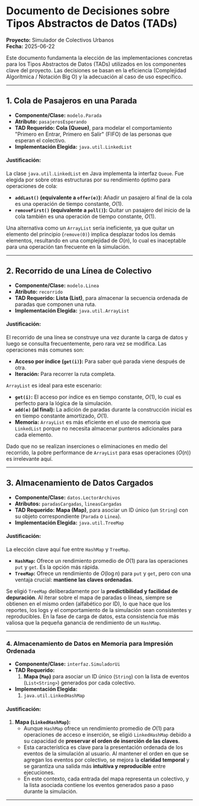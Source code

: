 # Documento de Decisiones sobre Tipos Abstractos de Datos (TADs)

**Proyecto:** Simulador de Colectivos Urbanos  
**Fecha:** 2025-06-22

Este documento fundamenta la elección de las implementaciones concretas para los Tipos Abstractos de Datos (TADs) utilizados en los componentes clave del proyecto. Las decisiones se basan en la eficiencia (Complejidad Algorítmica / Notación Big O) y la adecuación al caso de uso específico.

---

## 1. Cola de Pasajeros en una Parada

-   **Componente/Clase:** `modelo.Parada`
-   **Atributo:** `pasajerosEsperando`
-   **TAD Requerido:** **Cola (Queue)**, para modelar el comportamiento "Primero en Entrar, Primero en Salir" (FIFO) de las personas que esperan el colectivo.
-   **Implementación Elegida:** `java.util.LinkedList`

#### Justificación:

La clase `java.util.LinkedList` en Java implementa la interfaz `Queue`. Fue elegida por sobre otras estructuras por su rendimiento óptimo para operaciones de cola:

-   **`addLast()` (equivalente a `offer(e)`):** Añadir un pasajero al final de la cola es una operación de tiempo constante, $O(1)$.
-   **`removeFirst()` (equivalente a `poll()`):** Quitar un pasajero del inicio de la cola también es una operación de tiempo constante, $O(1)$.

Una alternativa como un `ArrayList` sería ineficiente, ya que quitar un elemento del principio (`remove(0)`) implica desplazar todos los demás elementos, resultando en una complejidad de $O(n)$, lo cual es inaceptable para una operación tan frecuente en la simulación.

---

## 2. Recorrido de una Línea de Colectivo

-   **Componente/Clase:** `modelo.Linea`
-   **Atributo:** `recorrido`
-   **TAD Requerido:** **Lista (List)**, para almacenar la secuencia ordenada de paradas que componen una ruta.
-   **Implementación Elegida:** `java.util.ArrayList`

#### Justificación:

El recorrido de una línea se construye una vez durante la carga de datos y luego se consulta frecuentemente, pero rara vez se modifica. Las operaciones más comunes son:

-   **Acceso por índice (`get(i)`):** Para saber qué parada viene después de otra.
-   **Iteración:** Para recorrer la ruta completa.

`ArrayList` es ideal para este escenario:

-   **`get(i)`:** El acceso por índice es en tiempo constante, $O(1)$, lo cual es perfecto para la lógica de la simulación.
-   **`add(e)` (al final):** La adición de paradas durante la construcción inicial es en tiempo constante amortizado, $O(1)$.
-   **Memoria:** `ArrayList` es más eficiente en el uso de memoria que `LinkedList` porque no necesita almacenar punteros adicionales para cada elemento.

Dado que no se realizan inserciones o eliminaciones en medio del recorrido, la pobre performance de `ArrayList` para esas operaciones ($O(n)$) es irrelevante aquí.

---

## 3. Almacenamiento de Datos Cargados

-   **Componente/Clase:** `datos.LectorArchivos`
-   **Atributos:** `paradasCargadas`, `lineasCargadas`
-   **TAD Requerido:** **Mapa (Map)**, para asociar un ID único (un `String`) con su objeto correspondiente (`Parada` o `Linea`).
-   **Implementación Elegida:** `java.util.TreeMap`

#### Justificación:

La elección clave aquí fue entre `HashMap` y `TreeMap`.

-   **`HashMap`:** Ofrece un rendimiento promedio de $O(1)$ para las operaciones `put` y `get`. Es la opción más rápida.
-   **`TreeMap`:** Ofrece un rendimiento de $O(\log n)$ para `put` y `get`, pero con una ventaja crucial: **mantiene las claves ordenadas**.

Se eligió `TreeMap` deliberadamente por la **predictibilidad y facilidad de depuración**. Al iterar sobre el mapa de paradas o líneas, siempre se obtienen en el mismo orden (alfabético por ID), lo que hace que los reportes, los logs y el comportamiento de la simulación sean consistentes y reproducibles. En la fase de carga de datos, esta consistencia fue más valiosa que la pequeña ganancia de rendimiento de un `HashMap`.

---
### 4. Almacenamiento de Datos en Memoria para Impresión Ordenada

-   **Componente/Clase:** `interfaz.SimuladorUi`
-   **TAD Requerido:**
    1.  **Mapa (`Map`)** para asociar un ID único (`String`) con la lista de eventos (`List<String>`) generados por cada colectivo.
-   **Implementación Elegida:**
    1.  `java.util.LinkedHashMap`

#### Justificación:

1.  **Mapa (`LinkedHashMap`):**
    -   Aunque `HashMap` ofrece un rendimiento promedio de $O(1)$ para operaciones de acceso e inserción, se eligió `LinkedHashMap` debido a su capacidad de **preservar el orden de inserción de las claves**.
    -   Esta característica es clave para la presentación ordenada de los eventos de la simulación al usuario. Al mantener el orden en que se agregan los eventos por colectivo, se mejora la **claridad temporal** y se garantiza una salida más **intuitiva y reproducible** entre ejecuciones.
    -   En este contexto, cada entrada del mapa representa un colectivo, y la lista asociada contiene los eventos generados paso a paso durante la simulación.


---